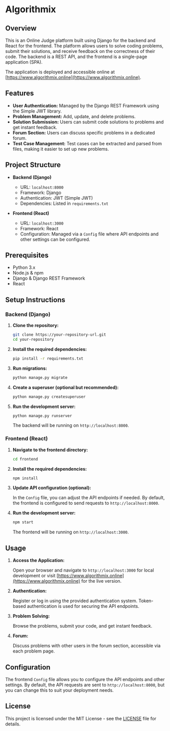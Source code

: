 # Algorithmix

## Overview

This is an Online Judge platform built using Django for the backend and React for the frontend. The platform allows users to solve coding problems, submit their solutions, and receive feedback on the correctness of their code. The backend is a REST API, and the frontend is a single-page application (SPA). 

The application is deployed and accessible online at [https://www.algorithmix.online](https://www.algorithmix.online).

## Features

- **User Authentication:** Managed by the Django REST Framework using the Simple JWT library.
- **Problem Management:** Add, update, and delete problems.
- **Solution Submission:** Users can submit code solutions to problems and get instant feedback.
- **Forum Section:** Users can discuss specific problems in a dedicated forum.
- **Test Case Management:** Test cases can be extracted and parsed from files, making it easier to set up new problems.

## Project Structure

- **Backend (Django)**
  - URL: `localhost:8000`
  - Framework: Django
  - Authentication: JWT (Simple JWT)
  - Dependencies: Listed in `requirements.txt`
  
- **Frontend (React)**
  - URL: `localhost:3000`
  - Framework: React
  - Configuration: Managed via a `Config` file where API endpoints and other settings can be configured.

## Prerequisites

- Python 3.x
- Node.js & npm
- Django & Django REST Framework
- React

## Setup Instructions

### Backend (Django)

1. **Clone the repository:**

    ```bash
    git clone https://your-repository-url.git
    cd your-repository
    ```

2. **Install the required dependencies:**

    ```bash
    pip install -r requirements.txt
    ```

3. **Run migrations:**

    ```bash
    python manage.py migrate
    ```

4. **Create a superuser (optional but recommended):**

    ```bash
    python manage.py createsuperuser
    ```

5. **Run the development server:**

    ```bash
    python manage.py runserver
    ```

    The backend will be running on `http://localhost:8000`.

### Frontend (React)

1. **Navigate to the frontend directory:**

    ```bash
    cd frontend
    ```

2. **Install the required dependencies:**

    ```bash
    npm install
    ```

3. **Update API configuration (optional):**

    In the `Config` file, you can adjust the API endpoints if needed. By default, the frontend is configured to send requests to `http://localhost:8000`.

4. **Run the development server:**

    ```bash
    npm start
    ```

    The frontend will be running on `http://localhost:3000`.

## Usage

1. **Access the Application:**

   Open your browser and navigate to `http://localhost:3000` for local development or visit [https://www.algorithmix.online](https://www.algorithmix.online) for the live version.

2. **Authentication:**

   Register or log in using the provided authentication system. Token-based authentication is used for securing the API endpoints.

3. **Problem Solving:**

   Browse the problems, submit your code, and get instant feedback.

4. **Forum:**

   Discuss problems with other users in the forum section, accessible via each problem page.

## Configuration

The frontend `Config` file allows you to configure the API endpoints and other settings. By default, the API requests are sent to `http://localhost:8000`, but you can change this to suit your deployment needs.

## License

This project is licensed under the MIT License - see the [LICENSE](LICENSE) file for details.
